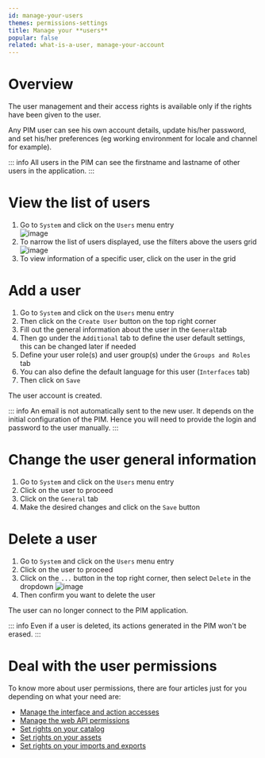 ```yaml
---
id: manage-your-users
themes: permissions-settings
title: Manage your **users**
popular: false
related: what-is-a-user, manage-your-account
---
```


# Overview

The user management and their access rights is available only if the rights have been given to the user.

Any PIM user can see his own account details, update his/her password, and set his/her preferences (eg working environment for locale and channel for example).

::: info
All users in the PIM can see the firstname and lastname of other users in the application.
:::

# View the list of users

1.  Go to `System` and click on the `Users` menu entry  
    ![image](../img/System_Users.png)
1.  To narrow the list of users displayed, use the filters above the users grid
    ![image](../img/System_Users_filters.png)
1.  To view information of a specific user, click on the user in the grid

# Add a user

1. Go to `System` and click on the `Users` menu entry
1. Then click on the `Create User` button on the top right corner
1. Fill out the general information about the user in the `General`tab
1. Then go under the `Additional` tab to define the user default settings, this can be changed later if needed
1. Define your user role(s) and user group(s) under the `Groups and Roles` tab
1. You can also define the default language for this user (`Interfaces` tab)
1. Then click on `Save`

The user account is created.

::: info
An email is not automatically sent to the new user. It depends on the initial configuration of the PIM. Hence you will need to provide the login and password to the user manually.
:::

# Change the user general information

1. Go to `System` and click on the `Users` menu entry
1. Click on the user to proceed
1. Click on the `General` tab
1. Make the desired changes and click on the `Save` button

# Delete a user

1. Go to `System` and click on the `Users` menu entry
2. Click on the user to proceed
1. Click on the `...` button in the top right corner, then select `Delete` in the dropdown
  ![image](../img/System_DeleteUsers.gif)
1. Then confirm you want to delete the user

The user can no longer connect to the PIM application.

::: info
Even if a user is deleted, its actions generated in the PIM won't be erased.
:::

# Deal with the user permissions

To know more about user permissions, there are four articles just for you depending on what your need are: 
- [Manage the interface and action accesses](manage-the-interface-and-actions-accesses.html)
- [Manage the web API permissions](manage-the-web-api-permissions.html)
- [Set rights on your catalog](access-rights-on-products.html)
- [Set rights on your assets](access-rights-on-assets.html)
- [Set rights on your imports and exports](access-rights-on-imports-exports.html)
